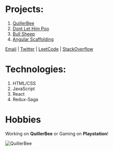 # Projects:
1. [QuillerBee](https://www.quillerbee.com)
1. [Dont Let Him Poo](https://www.abhijit-kar.com/dont-let-him-poo/)
1. [Bull Sheep](https://www.abhijit-kar.com/bull-sheep/)
1. [Angular Scaffolding](https://www.abhijit-kar.com/angular-scaffolding)

[Email](mailto:reachme@abhijit-kar.com) | [Twitter](https://twitter.com/QuillerBee) | [LeetCode](https://leetcode.com/abhijit-kar/) | [StackOverflow](https://stackoverflow.abhijit-kar.com)

# Technologies:
1. HTML/CSS
1. JavaScript
1. React
1. Redux-Saga

# Hobbies

Working on **QuillerBee** or Gaming on **Playstation**!

![QuillerBee](https://www.quillerbee.com/assets/images/logos/logo-128x128.png)
